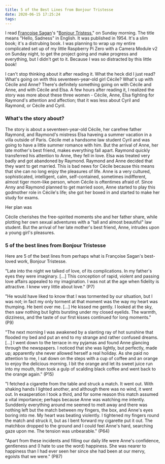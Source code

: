 ```yaml
---
title: 5 of the Best Lines from Bonjour Tristesse
date: 2020-06-15 17:25:24
tags:
---
```


I read [Françoise Sagan](https://en.wikipedia.org/wiki/Fran%C3%A7oise_Sagan)'s "[Bonjour Tristess](https://en.wikipedia.org/wiki/Bonjour_Tristesse)," on Sunday morning. The title means "Hello, Sadness" in English. It was published in 1954. It's a slim book; it's a distrubing book. I was planning to wrap up my entire complicated set up of my little Raspberry Pi Zero with a Camera Module v2 on Sunday night, to get the project going and make progress and everything, but I didn't get to it. Because I was so distracted by this little book! 

I can't stop thinking about it after reading it. What the heck did I just read? What's going on with this seventeen-year-old girl Cécile? What's up with Cécile and Anne? There's definitely something going on with Cécile and Anne, and with Cécile and Elsa. A few hours after reading it, I realized the story was more about these three women - Cécile, Anne, Elsa fighting for Raymond's attention and affection; that it was less about Cyril and Raymond, or Cécile and Cyril.

### What's the story about?

The story is about a seventeen-year-old Cécile, her carefree father Raymond, and Raymond's mistress Elsa haveing a summer vacation in a villa outside of Paris. Cécile met a handsome law student Cyril and was going to have a little summer romance with him. But the arrival of Anne, her late mother's best friend, makes everything fall apart. Raymond quickly transferred his attention to Anne, they fell in love. Elsa was treated very badly and got abandoned by Raymond. Raymond and Anne decided that they want to get married. This is bad news for Cécile because this means that she can no long enjoy the pleasures of life. Anne is a very cultured, sophisticated, intelligent, calm, self-contained, sometimes indifferent, almost tiger mom-like person, whom Cécile is oftentimes afraid of. Since Anny and Raymond planned to get married soon, Anne started to play this godmother role in Cécile's life; she got her boxed in and started to make her study for exams.

Her plan was 

Cécile cherishes the free-spirited moments she and her father share, while plotting her own sexual adventures with a "tall and almost beautiful" law student. But the arrival of her late mother's best friend, Anne, intrudes upon a young girl's pleasures. 


### 5 of the best lines from Bonjour Tristesse

Here are 5 of the best lines from perhaps what is Françoise Sagan's best-loved work, Bonjour Tristesse.

"Late into the night we talked of love, of its complications. In my father's eyes they were imaginary. [...] This conception of rapid, violent and passing love affairs appealed to my imagination. I was not at the age when fidelity is attractive. I knew very little about love." (P7)

"He would have liked to know that I was tormented by our situation, but I was not; in fact my only torment at that moment was the way my heart was thumping. He bent over me. [...] He kissed me gently. I looked at the sky, then saw nothing but lights bursting under my closed eyelids. The warmth, dizziness, and the taste of our first kisses continued for long moments." (P9)

"The next morning I was awakened by a slanting ray of hot sunshine that flooded my bed and put an end to my strange and rather confused dreams. [...] I went down to the terrace in my pyjamas and found Anne glancing through the newspapers. I noticed that she was lightly, but perfectly, made up; apparently she never allowed herself a real holiday. As she paid no attention to me, I sat down on the steps with a cup of coffee and an orange to enjoy the delicious morning. I bit the orange and let its sweet juice run into my mouth, then took a gulp of scalding black coffee and went back to the orange again." (P15)

"I fetched a cigarette from the table and struck a match. It went out. With shaking hands I lighted another, and although there was no wind, it went out. In exasperation I took a third, and for some reason this match assumed a vital importance; perhaps because Anne was watching me intently. Sunddenly everything around me seemed to melt away and there was nothing left but the match between my fingers, the box, and Anne's eyes boring into me. My heart was beating violently. I tightened my fingers round the match and struck it, but as I bent forward my cigarette put it out. The matchbox dropped to the ground and I could feel Anne's hard, searching gaze upon me. The tension was unbearable." (P64)

"Apart from these incidents and filling our daily life were Anne's confidence, gentleness and (I hate to use the word) happiness. She was nearer to happiness than I had ever seen her since she had been at our mervy, egoists that we were." (P87)













